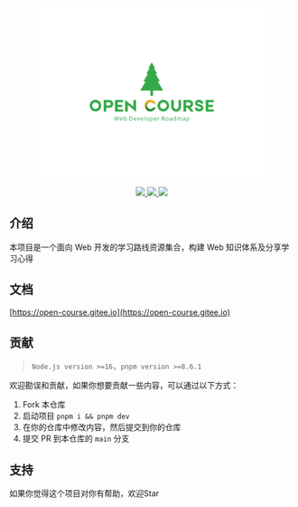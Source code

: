 <div align="center">
  <img src="./logo_tree.svg" width="400"  alt="logo" />
</div>

<p align="center">
  <a href="https://github.com/aaronlamz/open-course/actions/workflows/deploy-docs.yml">
    <img src="https://github.com/aaronlamz/open-course/actions/workflows/deploy-docs.yml/badge.svg ">
  </a>

  <a href="https://chat.openai.com/">
    <img src ="https://badgen.net/static/AIGC%20By/ChatGPT-4/green">
  </a>

  <a href="https://flat.badgen.net/badge/icon/wiki/green?icon=wiki&label">
    <img src ="https://flat.badgen.net/badge/icon/wiki/green?icon=wiki&label">
  </a>
</p>

## 介绍
本项目是一个面向 Web 开发的学习路线资源集合，构建 Web 知识体系及分享学习心得

## 文档
[https://open-course.gitee.io](https://open-course.gitee.io)


<!-- ## 资源
- [drawio - 画图工具](https://www.drawio.com/)
- [Developer Roadmaps - 开发者路线集合](https://roadmap.sh/)
- [brandmark - 快速设计logo、简单易用](https://brandmark.io/)
- [free-for.dev - 程序员开源免费的资源列表](https://free-for.dev/#/) -->

## 贡献
> `Node.js version >=16`，`pnpm version >=8.6.1`

欢迎勘误和贡献，如果你想要贡献一些内容，可以通过以下方式：
1. Fork 本仓库
2. 启动项目 `pnpm i && pnpm dev`
3. 在你的仓库中修改内容，然后提交到你的仓库
4. 提交 PR 到本仓库的 `main` 分支

## 支持
如果你觉得这个项目对你有帮助，欢迎Star




